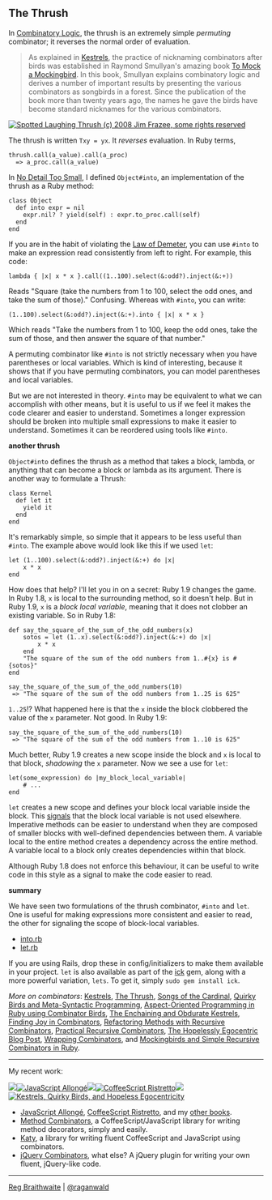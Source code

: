 The Thrush
---

In [Combinatory Logic](http://en.wikipedia.org/wiki/Combinatory_logic), the thrush is an extremely simple _permuting_ combinator; it reverses the normal order of evaluation.

> As explained in [Kestrels](http://github.com/raganwald/homoiconic/tree/master/2008-10-29/kestrel.markdown#readme), the practice of nicknaming combinators after birds was established in Raymond Smullyan's amazing book [To Mock a Mockingbird](http://www.amazon.com/gp/product/0192801422?ie=UTF8&tag=raganwald001-20&linkCode=as2&camp=1789&creative=9325&creativeASIN=0192801422). In this book, Smullyan explains combinatory logic and derives a number of important results by presenting the various combinators as songbirds in a forest. Since the publication of the book more than twenty years ago, the names he gave the birds have become standard nicknames for the various combinators.  


[![Spotted Laughing Thrush (c) 2008 Jim Frazee, some rights reserved](http://farm4.static.flickr.com/3064/2639231972_261d092e5a.jpg)](http://flickr.com/photos/12530381@N07/2639231972/ "Spotted Laughing Thrush (c) 2008 Jim Frazee, some rights reserved")  
  

The thrush is written `Txy = yx`. It _reverses_ evaluation. In Ruby terms,

	thrush.call(a_value).call(a_proc)
	  => a_proc.call(a_value)

In [No Detail Too Small](http://weblog.raganwald.com/2008/01/no-detail-too-small.html), I defined `Object#into`, an implementation of the thrush as a Ruby method:

	class Object
	  def into expr = nil
	    expr.nil? ? yield(self) : expr.to_proc.call(self)
	  end
	end

If you are in the habit of violating the [Law of Demeter](http://en.wikipedia.org/wiki/Law_of_Demeter), you can use `#into` to make an expression read consistently from left to right. For example, this code:

	lambda { |x| x * x }.call((1..100).select(&:odd?).inject(&:+))
	
Reads "Square (take the numbers from 1 to 100, select the odd ones, and take the sum of those)." Confusing. Whereas with `#into`, you can write:

	(1..100).select(&:odd?).inject(&:+).into { |x| x * x }

Which reads "Take the numbers from 1 to 100, keep the odd ones, take the sum of those, and then answer the square of that number."

A permuting combinator like `#into` is not strictly necessary when you have parentheses or local variables. Which is kind of interesting, because it shows that if you have permuting combinators, you can model parentheses and local variables.

But we are not interested in theory. `#into` may be equivalent to what we can accomplish with other means, but it is useful to us if we feel it makes the code clearer and easier to understand. Sometimes a longer expression should be broken into multiple small expressions to make it easier to understand. Sometimes it can be reordered using tools like `#into`.

**another thrush**

`Object#into` defines the thrush as a method that takes a block, lambda, or anything that can become a block or lambda as its argument. There is another way to formulate a Thrush:

	class Kernel
	  def let it
	    yield it
	  end
	end

It's remarkably simple, so simple that it appears to be less useful than `#into`. The example above would look like this if we used `let`:

	let (1..100).select(&:odd?).inject(&:+) do |x| 
		x * x
	end

How does that help? I'll let you in on a secret: Ruby 1.9 changes the game. In Ruby 1.8, `x` is local to the surrounding method, so it doesn't help. But in Ruby 1.9, `x` is a *block local variable*, meaning that it does not clobber an existing variable. So in Ruby 1.8:

	def say_the_square_of_the_sum_of_the_odd_numbers(x)
		sotos = let (1..x).select(&:odd?).inject(&:+) do |x| 
			x * x
		end
		"The square of the sum of the odd numbers from 1..#{x} is #{sotos}"
	end
	
	say_the_square_of_the_sum_of_the_odd_numbers(10)
	 => "The square of the sum of the odd numbers from 1..25 is 625"
	
`1..25`!? What happened here is that the `x` inside the block clobbered the value of the `x` parameter. Not good. In Ruby 1.9:

	say_the_square_of_the_sum_of_the_odd_numbers(10)
	 => "The square of the sum of the odd numbers from 1..10 is 625"

Much better, Ruby 1.9 creates a new scope inside the block and `x` is local to that block, _shadowing_ the `x` parameter. Now we see a use for `let`:

	let(some_expression) do |my_block_local_variable|
		# ...
	end

`let` creates a new scope and defines your block local variable inside the block. This [signals](http://weblog.raganwald.com/2007/11/programming-conventions-as-signals.html "Programming conventions as signals") that the block local variable is not used elsewhere. Imperative methods can be easier to understand when they are composed of smaller blocks with well-defined dependencies between them. A variable local to the entire method creates a dependency across the entire method. A variable local to a block only creates dependencies within that block.

Although Ruby 1.8 does not enforce this behaviour, it can be useful to write code in this style as a signal to make the code easier to read.

**summary**

We have seen two formulations of the thrush combinator, `#into` and `let`. One is useful for making expressions more consistent and easier to read, the other for signaling the scope of block-local variables.

* [into.rb](http://github.com/raganwald/homoiconic/tree/master/2008-10-30/into.rb)
* [let.rb](http://github.com/raganwald/homoiconic/tree/master/2008-10-30/let.rb)

If you are using Rails, drop these in config/initializers to make them available in your project. `let` is also available as part of the [ick](http://ick.rubyforge.org/) gem, along with a more powerful variation, `lets`. To get it, simply `sudo gem install ick`.

_More on combinators_: [Kestrels](http://github.com/raganwald/homoiconic/tree/master/2008-10-29/kestrel.markdown#readme), [The Thrush](http://github.com/raganwald/homoiconic/tree/master/2008-10-30/thrush.markdown#readme), [Songs of the Cardinal](http://github.com/raganwald/homoiconic/tree/master/2008-10-31/songs_of_the_cardinal.markdown#readme), [Quirky Birds and Meta-Syntactic Programming](http://github.com/raganwald/homoiconic/tree/master/2008-11-04/quirky_birds_and_meta_syntactic_programming.markdown#readme), [Aspect-Oriented Programming in Ruby using Combinator Birds](http://github.com/raganwald/homoiconic/tree/master/2008-11-07/from_birds_that_compose_to_method_advice.markdown#readme), [The Enchaining and Obdurate Kestrels](http://github.com/raganwald/homoiconic/tree/master/2008-11-12/the_obdurate_kestrel.md#readme), [Finding Joy in Combinators](http://github.com/raganwald/homoiconic/tree/master/2008-11-16/joy.md#readme), [Refactoring Methods with Recursive Combinators](http://github.com/raganwald/homoiconic/tree/master/2008-11-23/recursive_combinators.md#readme), [Practical Recursive Combinators](http://github.com/raganwald/homoiconic/tree/master/2008-11-26/practical_recursive_combinators.md#readme), [The Hopelessly Egocentric Blog Post](http://github.com/raganwald/homoiconic/tree/master/2009-02-02/hopeless_egocentricity.md#readme), [Wrapping Combinators](http://github.com/raganwald/homoiconic/tree/master/2009-06-29/wrapping_combinators.md#readme), and [Mockingbirds and Simple Recursive Combinators in Ruby](https://github.com/raganwald/homoiconic/blob/master/2011/11/mockingbirds.md#readme).

---

My recent work:

![](http://i.minus.com/iL337yTdgFj7.png)[![JavaScript Allongé](http://i.minus.com/iW2E1A8M5UWe6.jpeg)](http://leanpub.com/javascript-allonge "JavaScript Allongé")![](http://i.minus.com/iL337yTdgFj7.png)[![CoffeeScript Ristretto](http://i.minus.com/iMmGxzIZkHSLD.jpeg)](http://leanpub.com/coffeescript-ristretto "CoffeeScript Ristretto")![](http://i.minus.com/iL337yTdgFj7.png)[![Kestrels, Quirky Birds, and Hopeless Egocentricity](http://i.minus.com/ibw1f1ARQ4bhi1.jpeg)](http://leanpub.com/combinators "Kestrels, Quirky Birds, and Hopeless Egocentricity")

* [JavaScript Allongé](http://leanpub.com/javascript-allonge), [CoffeeScript Ristretto](http://leanpub.com/coffeescript-ristretto), and my [other books](http://leanpub.com/u/raganwald).
* [Method Combinators](https://github.com/raganwald/method-combinators), a CoffeeScript/JavaScript library for writing method decorators, simply and easily.
* [Katy](http://github.com/raganwald/Katy), a library for writing fluent CoffeeScript and JavaScript using combinators.
* [jQuery Combinators](http://github.com/raganwald/jquery-combinators), what else? A jQuery plugin for writing your own fluent, jQuery-like code.  

---

[Reg Braithwaite](http://braythwayt.com) | [@raganwald](http://twitter.com/raganwald)